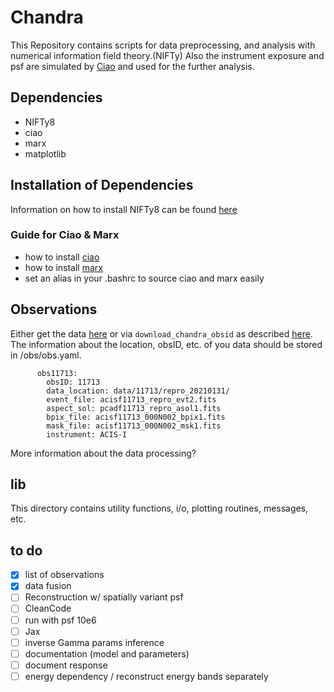 # Chandra

This Repository contains scripts for data preprocessing, and analysis with numerical information field theory.(NIFTy)
Also the instrument exposure and psf are simulated by [Ciao](https://cxc.cfa.harvard.edu/ciao/) and used for the further analysis.
## Dependencies
- NIFTy8
- ciao
- marx
- matplotlib


## Installation of Dependencies
Information on how to install NIFTy8 can be found [here](https://gitlab.mpcdf.mpg.de/ift/nifty)

### Guide for Ciao & Marx
- how to install [ciao](https://cxc.cfa.harvard.edu/ciao4.14/download/ciao_install.html)
- how to install [marx](https://cxc.cfa.harvard.edu/ciao/ahelp/install_marx.html)
- set an alias in your .bashrc to source ciao and marx easily

## Observations
Either get the data [here](https://cda.harvard.edu/chaser/) or via `download_chandra_obsid` as described [here](https://cxc.cfa.harvard.edu/ciao/threads/archivedownload/). The information about the location, obsID, etc. of you data should be stored in /obs/obs.yaml.


          obs11713:
            obsID: 11713
            data_location: data/11713/repro_20210131/
            event_file: acisf11713_repro_evt2.fits
            aspect_sol: pcadf11713_repro_asol1.fits
            bpix_file: acisf11713_000N002_bpix1.fits
            mask_file: acisf11713_000N002_msk1.fits
            instrument: ACIS-I

More information about the data processing?

## lib 
This directory contains utility functions, i/o, plotting routines, messages, etc.


## to do 
- [x] list of observations
- [x] data fusion
- [ ] Reconstruction w/ spatially variant psf
- [ ] CleanCode
- [ ] run with psf 10e6
- [ ] Jax
- [ ] inverse Gamma params inference
- [ ] documentation (model and parameters)
- [ ] document response
- [ ] energy dependency / reconstruct energy bands separately
